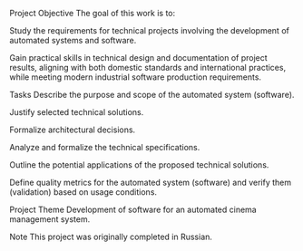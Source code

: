 Project Objective
The goal of this work is to:

Study the requirements for technical projects involving the development of automated systems and software.

Gain practical skills in technical design and documentation of project results, aligning with both domestic standards and international practices, while meeting modern industrial software production requirements.

Tasks
Describe the purpose and scope of the automated system (software).

Justify selected technical solutions.

Formalize architectural decisions.

Analyze and formalize the technical specifications.

Outline the potential applications of the proposed technical solutions.

Define quality metrics for the automated system (software) and verify them (validation) based on usage conditions.

Project Theme
Development of software for an automated cinema management system.

Note
This project was originally completed in Russian.
